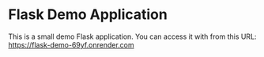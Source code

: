 # Flask Demo Application

This is a small demo Flask application. You can access it with from this URL:
https://flask-demo-69yf.onrender.com
